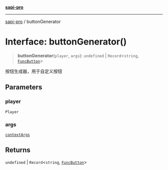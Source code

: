 [**sapi-pro**](../README.md)

***

[sapi-pro](../globals.md) / buttonGenerator

# Interface: buttonGenerator()

> **buttonGenerator**(`player`, `args`): `undefined` \| `Record`\<`string`, [`FuncButton`](FuncButton.md)\>

按钮生成器，用于自定义按钮

## Parameters

### player

`Player`

### args

[`contextArgs`](contextArgs.md)

## Returns

`undefined` \| `Record`\<`string`, [`FuncButton`](FuncButton.md)\>
